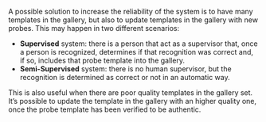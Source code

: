 A possible solution to increase the reliability of the system is to have many templates in the gallery, but also to update templates in the gallery with new probes. This may happen in two different scenarios:

- **Supervised** system: there is a person that act as a supervisor that, once a person is recognized, determines if that recognition was correct and, if so, includes that probe template into the gallery.
- **Semi-Supervised** system: there is no human supervisor, but the recognition is determined as correct or not in an automatic way.

This is also useful when there are poor quality templates in the gallery set. It’s possible to update the template in the gallery with an higher quality one, once the probe template has been verified to be authentic.